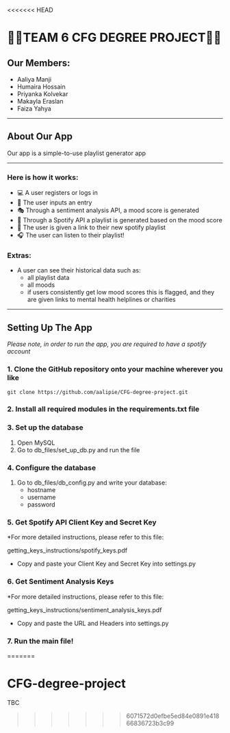 <<<<<<< HEAD
# 🎵🎵TEAM 6 CFG DEGREE PROJECT🎵🎵

## Our Members:
* Aaliya Manji 
* Humaira Hossain
* Priyanka Kolvekar
* Makayla Eraslan
* Faiza Yahya
___

## About Our App

Our app is a simple-to-use playlist generator app

___

### Here is how it works:

* 💻 A user registers or logs in
* 📝 The user inputs an entry
* 🎭 Through a sentiment analysis API, a mood score is generated
* 🎵 Through a Spotify API a playlist is generated based on the mood score
* 🔗 The user is given a link to their new spotify playlist
* 🎧 The user can listen to their playlist!

### Extras:
* A user can see their historical data such as:
  * all playlist data 
  * all moods
  * if users consistently get low mood scores this is flagged, 
  and they are given links to mental health helplines or charities
___

## Setting Up The App
*Please note, in order to run the app, you are required to have a spotify account*

### 1. Clone the GitHub repository onto your machine wherever you like

```
git clone https://github.com/aalipie/CFG-degree-project.git
```

### 2. Install all required modules in the requirements.txt file

### 3. Set up the database

1. Open MySQL 
2. Go to db_files/set_up_db.py and run the file

### 4. Configure the database

1. Go to db_files/db_config.py and write your database:
   * hostname
   * username
   * password

### 5. Get Spotify API Client Key and Secret Key

*For more detailed instructions, please refer to this file:

getting_keys_instructions/spotify_keys.pdf

* Copy and paste your Client Key and Secret Key into settings.py

### 6. Get Sentiment Analysis Keys

*For more detailed instructions, please refer to this file:

getting_keys_instructions/sentiment_analysis_keys.pdf

* Copy and paste the URL and Headers into settings.py

### 7. Run the main file!




=======
# CFG-degree-project

TBC
>>>>>>> 6071572d0efbe5ed84e0891e41866836723b3c99
